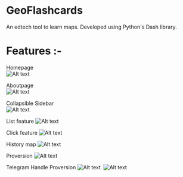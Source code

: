 # GeoFlashcards
An edtech tool to learn maps. 
Developed using Python's Dash library.

# Features :-

Homepage  
![Alt text](Screenshot/Home.png?raw=true)&nbsp; 

Aboutpage  
![Alt text](Screenshot/About.png?raw=true)&nbsp;   

Collapsible Sidebar  
![Alt text](Screenshot/CollapsibleSidebarfeature.png?raw=true)&nbsp;  

List feature
![Alt text](Screenshot/Listfeature.png?raw=true)&nbsp;   

Click feature
![Alt text](Screenshot/Clickfeature.png?raw=true)&nbsp;   

History map
![Alt text](Screenshot/HistoryMap.png?raw=true)&nbsp;   

Proversion
![Alt text](Screenshot/Proversion.png?raw=true)&nbsp; 

Telegram Handle
Proversion
![Alt text](Screenshot/Telegram1.png?raw=true)&nbsp; 
![Alt text](Screenshot/Telegram2.png?raw=true)&nbsp; 
